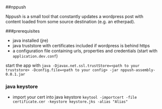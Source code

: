 ##nppush

Nppush is a small tool that constantly updates a wordpress post with content loaded from some source destination (e.g. an etherpad).


###prerequisites

- java installed (jre)
- java truststore with certificates included if wordpress is behind https
- a configuration file containing urls, properties and credentials (start with ```application.dev.conf```)

start the app with ```java -Djavax.net.ssl.trustStore=<path to your truststore> -Dconfig.file=<path to your config> -jar nppush-assembly-0.0.1.jar```

### java keystore

- import your cert into java keystore ```keytool -importcert -file certificate.cer -keystore keystore.jks -alias "Alias"```
